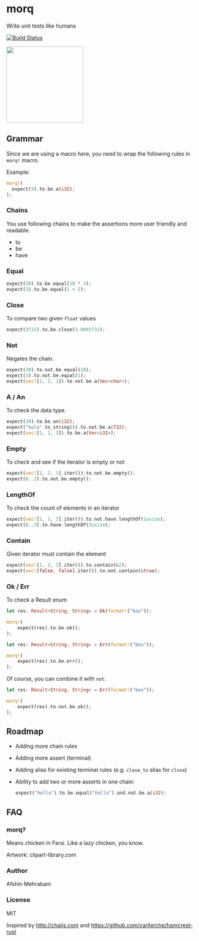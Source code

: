# morq
Write unit tests like humans

[![Build Status](https://travis-ci.com/afshinm/morq.svg?token=ACapzCFmBh92g8rnRsrq&branch=master)](https://travis-ci.com/afshinm/morq)

<img src="http://clipart-library.com/images/qcBAnE68i.png" width="200" />


## Grammar

Since we are using a macro here, you need to wrap the following rules in `morq!` macro.

Example:  

```rust
morq!(
  expect(3).to.be.a(i32);
);
```

### Chains

You use following chains to make the assertions more user friendly and readable.

 - to
 - be
 - have

### Equal

```rust
expect(30).to.be.equal(10 * 3);
expect(3).to.be.equal(1 + 2);
```

### Close

To compare two given `float` values

```rust
expect(3f32).to.be.close(3.0001f32);
```

### Not

Negates the chain.


```rust
expect(30).to.not.be.equal(10);
expect(3).to.not.be.equal(1);
expect(vec![1, 2, 3]).to.not.be.a(Vec<char>);
```

### A / An

To check the data type.

```rust
expect(30).to.be.an(i32);
expect("hola".to_string()).to.not.be.a(f32);
expect(vec![1, 2, 3]).to.be.a(Vec<i32>);
```

### Empty

To check and see if the iterator is empty or not

```rust
expect(vec![1, 2, 3].iter()).to.not.be.empty();
expect(0..2).to.not.be.empty();
```

### LengthOf

To check the count of elements in an iterator

```rust
expect(vec![1, 2, 3].iter()).to.not.have.lengthOf(1usize);
expect(0..3).to.have.lengthOf(3usize);
```

### Contain

Given iterator must contain the element

```rust
expect(vec![1, 2, 3].iter()).to.contain(&2);
expect(vec![false, false].iter()).to.not.contain(&true);
```

### Ok / Err

To check a Result enum

```rust
let res: Result<String, String> = Ok(format!("boo"));

morq!(
    expect(res).to.be.ok();
);
```

```rust
let res: Result<String, String> = Err(format!("boo"));

morq!(
    expect(res).to.be.err();
);
```

Of course, you can combine it with `not`:


```rust
let res: Result<String, String> = Err(format!("boo"));

morq!(
    expect(res).to.not.be.ok();
);
```

## Roadmap

- Adding more chain rules
- Adding more assert (terminal) 
- Adding alias for existing terminal rules (e.g. `close_to` alias for `close`)
- Ability to add two or more asserts in one chain:

  ```rust
  expect("hello").to.be.equal("hello").and.not.be.a(i32);
  ```

## FAQ

### morq?

Means chicken in Farsi. Like a lazy chicken, you know.  

Artwork: clipart-library.com

### Author

Afshin Mehrabani

### License

MIT

Inspired by http://chaijs.com and https://github.com/carllerche/hamcrest-rust
